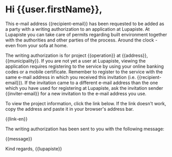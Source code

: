 # Hi {{user.firstName}},

This e-mail address {{recipient-email}} has been requested to be added as a party with a writing authorization to an application at Lupapiste. At Lupapiste you can take care of permits regarding built environment together with the authorities and other parties of the process. Around the clock - even from your sofa at home.

The writing authorization is for project {{operation}} at {{address}}, {{municipality}}. If you are not yet a user at Lupapiste, viewing the application requires registering to the service by using your online banking codes or a mobile certificate. Remember to register to the service with the same e-mail address in which you received this invitation (i.e. {{recipient-email}}). If the invitation came to a different e-mail address than the one which you have used for registering at Lupapiste, ask the invitation sender {{inviter-email}} for a new invitation to the e-mail address you use.

To view the project information, click the link below. If the link doesn't work, copy the address and paste it in your browser's address bar.

{{link-en}}
 
The writing authorization has been sent to you with the following message:

{{message}}

Kind regards,
{{lupapiste}}